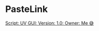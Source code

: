 # PasteLink
[Script: UV GUI: Version: 1.0: Owner: Me 😅](https://raw.githubusercontent.com/MarioHackerYT/Universal-GUI/main/UV%20GUI%202.0%20%7E%20Loadstring)
